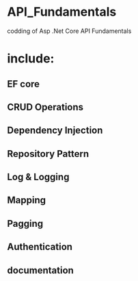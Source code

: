 # API_Fundamentals
codding of Asp .Net Core API Fundamentals 
# include:
## EF core
## CRUD Operations
## Dependency Injection
## Repository Pattern
## Log & Logging 
## Mapping
## Pagging
## Authentication
## documentation
